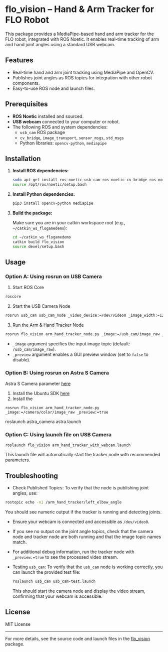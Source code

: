 # flo_vision – Hand & Arm Tracker for FLO Robot

This package provides a MediaPipe-based hand and arm tracker for the FLO robot, integrated with ROS Noetic. It enables real-time tracking of arm and hand joint angles using a standard USB webcam.

## Features

- Real-time hand and arm joint tracking using MediaPipe and OpenCV.
- Publishes joint angles as ROS topics for integration with other robot components.
- Easy-to-use ROS node and launch files.

## Prerequisites

- **ROS Noetic** installed and sourced.
- **USB webcam** connected to your computer or robot.
- The following ROS and system dependencies:
  - `usb_cam` ROS package
  - `cv_bridge`, `image_transport`, `sensor_msgs`, `std_msgs`
  - Python libraries: `opencv-python`, `mediapipe`

## Installation

1. **Install ROS dependencies:**

   ```sh
   sudo apt-get install ros-noetic-usb-cam ros-noetic-cv-bridge ros-noetic-image-transport ros-noetic-sensor-msgs ros-noetic-std-msgs
   source /opt/ros/noetic/setup.bash
   ```
2. **Install Python dependencies:**

   ```sh
   pip3 install opencv-python mediapipe
   ```
3. **Build the package:**

   Make sure you are in your catkin workspace root (e.g., `~/catkin_ws_flogamedemo`):

   ```sh
   cd ~/catkin_ws_flogamedemo
   catkin build flo_vision
   source devel/setup.bash
   ```

## Usage

### **Option A: Using rosrun on USB Camera**

1. Start ROS Core

```sh
roscore
```

2. Start the USB Camera Node

```sh
rosrun usb_cam usb_cam_node _video_device:=/dev/video0 _image_width:=1280 _image_height:=720 _framerate:=30 _pixel_format:=yuyv image_raw:=/usb_cam/image_raw
```

3. Run the Arm & Hand Tracker Node

```sh
rosrun flo_vision arm_hand_tracker_node.py _image:=/usb_cam/image_raw _preview:=true
```

- `_image` argument specifies the input image topic (default: `/usb_cam/image_raw`).
- `_preview` argument enables a GUI preview window (set to `false` to disable).

### **Option B: Using rosrun on Astra S Camera**

Astra S Camera parameter [here](https://store.orbbec.com/products/astra-s?srsltid=AfmBOoo2ISCxdDyZAGINGOiX-Wj8_nkPNW2mVdd6Mx7xYWaItNm0fXpg)

1. Install the Ubuntu SDK [here](https://www.orbbec.com/developers/astra-sdk/)
2. Install the

```
rosrun flo_vision arm_hand_tracker_node.py _image:=/camera/color/image_raw _preview:=true
```

roslaunch astra_camera astra.launch

### **Option C: Using launch file on USB Camera**

```sh
roslaunch flo_vision arm_hand_tracker_with_webcam.launch
```

This launch file will automatically start the tracker node with recommended parameters.

## Troubleshooting

- Check Published Topics: To verify that the node is publishing joint angles, use:

```sh
rostopic echo -n1 /arm_hand_tracker/left_elbow_angle
```

You should see numeric output if the tracker is running and detecting joints.

- Ensure your webcam is connected and accessible as `/dev/video0`.
- If you see no output on the joint angle topics, check that the camera node and tracker node are both running and that the image topic names match.
- For additional debug information, run the tracker node with `_preview:=true` to see the processed video stream.
- Testing `usb_cam`:
  To verify that the `usb_cam` node is working correctly, you can launch the provided test file:

  ```sh
  roslaunch usb_cam usb_cam-test.launch
  ```

  This should start the camera node and display the video stream, confirming that your webcam is accessible.

## License

MIT License

---

For more details, see the source code and launch files in the [flo_vision](flo_vision) package.
